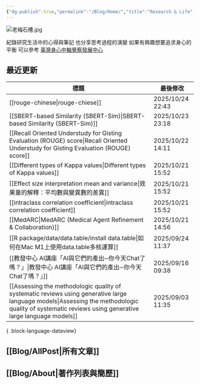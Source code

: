 ```yaml
---
{"dg-publish":true,"permalink":"/Blog/Home/","title":"Research & Life","contentClasses":"cards","tags":["blog","gardenEntry"],"created":"2023-02-16T00:00:00.000Z","updated":"2025-03-11T11:18"}
---
```



![老梅石槽.jpg](/img/user/Blog/images/%E8%80%81%E6%A2%85%E7%9F%B3%E6%A7%BD.jpg)

紀錄研究生活中的心得與筆記
也分享思考過程的演變
如果有興趣想要追求身心的平衡
可以參考 [臺灣身心中軸覺察發展中心](https://bmaa.tw)

## 最近更新

| 標題                                                                                                                                                                                                      | 最後修改              |
| ------------------------------------------------------------------------------------------------------------------------------------------------------------------------------------------------------- | ----------------- |
| [[rouge-chinese\|rouge-chiese]]                                                                                                                                                                      | 2025/10/24  22:43 |
| [[SBERT-based Similarity (SBERT-Sim)\|SBERT-based Similarity (SBERT-Sim)]]                                                                                                                           | 2025/10/23  23:18 |
| [[Recall Oriented Understudy for Gisting Evaluation (ROUGE) score\|Recall Oriented Understudy for Gisting Evaluation (ROUGE) score]]                                                                 | 2025/10/22  14:11 |
| [[Different types of Kappa values\|Different types of Kappa values]]                                                                                                                                 | 2025/10/21  15:52 |
| [[Effect size interpretation mean and variance\|效果量的解釋：平均數與變異數的差異]]                                                                                                                                  | 2025/10/21  15:52 |
| [[intraclass correlation coefficient\|intraclass correlation coefficient]]                                                                                                                           | 2025/10/21  15:52 |
| [[MedARC\|MedARC (Medical Agent Refinement & Collaboration)]]                                                                                                                                        | 2025/10/21  14:56 |
| [[R package/data/data.table/install data.table\|如何在Mac M1上使用data.table多核運算]]                                                                                                                         | 2025/09/24  11:37 |
| [[教發中心 AI講座「AI與它們的產出─你今天Chat了嗎？」\|教發中心 AI講座「AI與它們的產出─你今天Chat了嗎？」]]                                                                                                                                   | 2025/09/16  09:38 |
| [[Assessing the methodologic quality of systematic reviews using generative large language models\|Assessing the methodologic quality of systematic reviews using generative large language models]] | 2025/09/03  11:35 |

{ .block-language-dataview}

## [[Blog/AllPost\|所有文章]]

## [[Blog/About\|著作列表與簡歷]]
